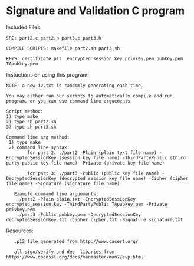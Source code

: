 #	Signature and Validation C program 


 Included Files:

	SRC: part2.c part2.h part3.c part3.h

	COMPILE SCRIPTS: makefile part2.sh part3.sh

	KEYS: certificate.p12  encrypted_session.key privkey.pem pubkey.pem TApubkey.pem 
	

 Instuctions on using this program:

	NOTE: a new iv.txt is randomly generating each time.

	You may either run our scripts to automatically compile and run program, or you can use command line arguements

	Script method:
	1) type make 
	2) type sh part2.sh
	3) type sh part3.sh

	Command line arg method:
	 1) type make
	 2) command line syntax:
			for part 2: ./part2 -Plain (plain text file name) -EncryptedSessionKey (session key file name) -ThirdPartyPublic (third party public key file name) -Private (private key file name)

			for part 3: ./part3 -Public (public key file name) -DecryptedSessionKey (decrypted session key file name) -Cipher (cipher file name) -Signature (signature file name)

	   Example command line arguements: 
		./part2 -Plain plain.txt -EncryptedSessionKey encrypted_session.key -ThirdPartyPublic TApubkey.pem -Private privkey.pem
		./part3 -Public pubkey.pem -DecryptedSessionKey decryptedSessionKey.txt -Cipher cipher.txt -Signature signature.txt

Resources:

	   .p12 file generated from http://www.cacert.org/

	   all sign/verify and des  libaries from https://www.openssl.org/docs/manmaster/man7/evp.html
	   
	

